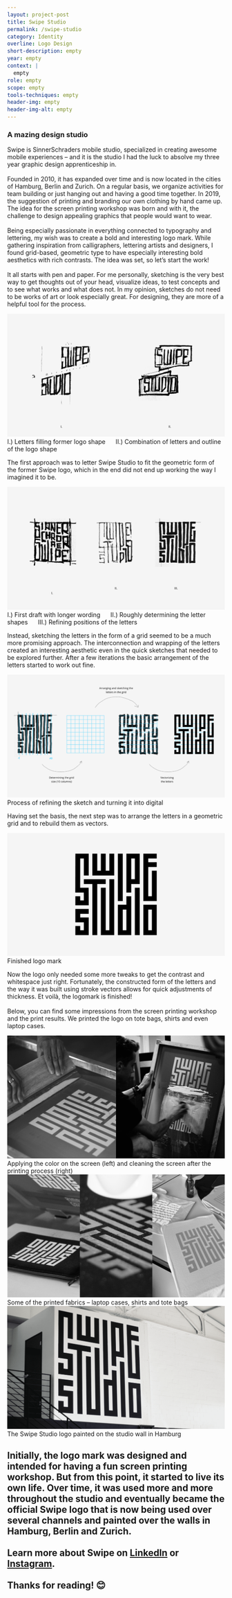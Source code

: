 ```yaml
---
layout: project-post
title: Swipe Studio
permalink: /swipe-studio
category: Identity
overline: Logo Design
short-description: empty
year: empty
context: |
  empty
role: empty
scope: empty
tools-techniques: empty
header-img: empty
header-img-alt: empty
---
```

 
 <h3 class="article-headline">A mazing design studio</h3>
 
 Swipe is SinnerSchraders mobile studio, specialized in creating awesome mobile experiences – and it is the studio I had the luck to absolve my three year graphic design apprenticeship in. 
 <br><br>
 Founded in 2010, it has expanded over time and is now located in the cities of Hamburg, Berlin and Zurich. On a regular basis, we organize activities for team building or just hanging out and having a good time together. In 2019, the suggestion of printing and branding our own clothing by hand came up. The idea for the screen printing workshop was born and with it, the challenge to design appealing graphics that people would want to wear. 
 <br><br>
 Being especially passionate in everything connected to typography and lettering, my wish was to create a bold and interesting logo mark. While gathering inspiration from calligraphers, lettering artists and designers, I found grid-based, geometric type to have especially interesting bold aesthetics with rich contrasts. The idea was set, so let’s start the work! 
 <br><br>
 It all starts with pen and paper. For me personally, sketching is the very best way to get thoughts out of your head, visualize ideas, to test concepts and to see what works and what does not. In my opinion, sketches do not need to be works of art or look especially great. For designing, they are more of a helpful tool for the process.
 
 <div class="additional-img">
     <img src="assets/img/posts/swipe-studio/swipe-article-01.png" alt="first sketches on paper">
     <span class="additional-img-desc">I.) Letters filling former logo shape &nbsp;&nbsp;&nbsp;&nbsp; II.) Combination of letters and outline of the logo shape</span>
 </div>
 
 The first approach was to letter Swipe Studio to fit the geometric form of the former Swipe logo, which in the end did not end up working the way I imagined it to be. 
 
 <div class="additional-img">
     <img src="assets/img/posts/swipe-studio/swipe-article-02.png" alt="">
     <span class="additional-img-desc">I.) First draft with longer wording &nbsp;&nbsp;&nbsp;&nbsp; II.) Roughly determining the letter shapes &nbsp;&nbsp;&nbsp;&nbsp; III.) Refining positions of the letters </span>
 </div>
 
 Instead, sketching the letters in the form of a grid seemed to be a much more promising approach. The interconnection and wrapping of the letters created an interesting aesthetic even in the quick sketches that needed to be explored further. After a few iterations the basic arrangement of the letters started to work out fine.
 
 <div class="additional-img">
     <img src="assets/img/posts/swipe-studio/swipe-article-03.png" alt="">
     <span class="additional-img-desc"> Process of refining the sketch and turning it into digital</span>
 </div>
 
 Having set the basis, the next step was to arrange the letters in a geometric grid and to rebuild them as vectors.
 
 <div class="additional-img">
     <img src="assets/img/posts/swipe-studio/swipe-article-04.png" alt="">
     <span class="additional-img-desc">Finished logo mark </span>
 </div>
 
 Now the logo only needed some more tweaks to get the contrast and whitespace just right. Fortunately, the constructed form of the letters and the way it was built using stroke vectors allows for quick adjustments of thickness. Et voilà, the logomark is finished!
 <br><br>
 Below, you can find some impressions from the screen printing workshop and the print results. We printed the logo on tote bags, shirts and even laptop cases.
 
 <div class="additional-img">
     <img src="assets/img/posts/swipe-studio/swipe-article-05.png" alt="">
     <span class="additional-img-desc">Applying the color on the screen (left) and cleaning the screen after the printing process (right) </span>
 </div>
 
 <div class="additional-img">
     <img src="assets/img/posts/swipe-studio/swipe-article-06.png" alt="">
     <span class="additional-img-desc">Some of the printed fabrics – laptop cases, shirts and tote bags </span>
 </div>
 
 <div class="additional-img">
     <img src="assets/img/posts/swipe-studio/swipe-article-07.png" alt="">
     <span class="additional-img-desc">The Swipe Studio logo painted on the studio wall in Hamburg </span>
 </div>
 
 Initially, the logo mark was designed and intended for having a fun screen printing workshop. But from this point, it started to live its own life. Over time, it was used more and more throughout the studio and eventually became the official Swipe logo that is now being used over several channels and painted over the walls in Hamburg, Berlin and Zurich.
 <br><br>
 Learn more about Swipe on 
 <a class="underline" href="https://www.linkedin.com/company/sinnerschrader-swipe-gmbh/" target="_blank">LinkedIn</a>
 or
 <a class="underline" href="https://www.instagram.com/swipestudio/" target="_blank">Instagram</a>.
 <br><br>
 Thanks for reading! 😊
---




